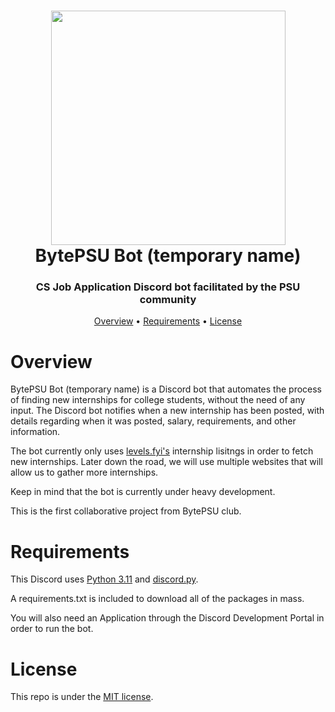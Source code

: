 <h1 align=center>
    <img src="https://i.imgur.com/XiavREx.jpg" width=375>
    <br>BytePSU Bot (temporary name)</br>
</h1>

<h3 align=center>CS Job Application Discord bot facilitated by the PSU community</h3>

<p align="center">
  <a href="#overview">Overview</a>
  •
  <a href="#requirements">Requirements</a>
  •
  <a href="#license">License</a>
</p>

# Overview
BytePSU Bot (temporary name) is a Discord bot that automates the process of finding new internships for college students, without the need of any input. The Discord bot notifies when a new internship has been posted, with details regarding when it was posted, salary, requirements, and other information.

The bot currently only uses [levels.fyi's](https://levels.fyi/internships) internship lisitngs in order to fetch new internships. Later down the road, we will use multiple websites that will allow us to gather more internships.

Keep in mind that the bot is currently under heavy development.

This is the first collaborative project from BytePSU club.
# Requirements
This Discord uses [Python 3.11](python.org) and [discord.py](https://discordpy.readthedocs.io/en/stable/).

A requirements.txt is included to download all of the packages in mass.

You will also need an Application through the Discord Development Portal in order to run the bot.

# License
This repo is under the [MIT license](https://github.com/BytePSU/discord-bot/blob/main/LICENSE).

